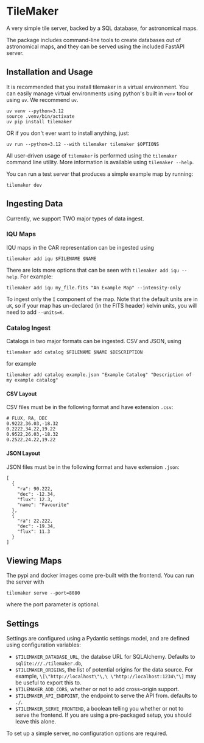 TileMaker
=========

A very simple tile server, backed by a SQL database, for astronomical maps.

The package includes command-line tools to create databases out
of astronomical maps, and they can be served using the included FastAPI
server.

Installation and Usage
----------------------

It is recommended that you install tilemaker in a virtual environment. You can
easily manage virtual environments using python's built in `venv` tool or
using `uv`. We recommend `uv`.

```
uv venv --python=3.12
source .venv/bin/activate
uv pip install tilemaker
```

OR if you don't ever want to install anything, just:

```
uv run --python=3.12 --with tilemaker tilemaker $OPTIONS
```

All user-driven usage of `tilemaker` is performed using the `tilemaker`
command line utility. More information is available using `tilemaker --help`.

You can run a test server that produces a simple example map by running:
```
tilemaker dev
```

Ingesting Data
--------------

Currently, we support TWO major types of data ingest.

### IQU Maps

IQU maps in the CAR representation can be ingested using 

```
tilemaker add iqu $FILENAME $NAME
```

There are lots more options that can be seen with `tilemaker add iqu --help`. For example:

```
tilemaker add iqu my_file.fits "An Example Map" --intensity-only
```

To ingest only the `I` component of the map. Note that the default units are in `uK`, so if your
map has un-declared (in the FITS header) kelvin units, you will need to add `--units=K`.

### Catalog Ingest

Catalogs in two major formats can be ingested. CSV and JSON, using

```
tilemaker add catalog $FILENAME $NAME $DESCRIPTION
```

for example

```
tilemaker add catalog example.json "Example Catalog" "Description of my example catalog"
```

#### CSV Layout

CSV files must be in the following format and have extension `.csv`:

```
# FLUX, RA, DEC
0.9222,36.03,-18.32
0.2222,34.22,19.22
0.9522,26.03,-18.32
0.2522,24.22,19.22
```

#### JSON Layout

JSON files must be in the following format and have extension `.json`:

```
[
  {
    "ra": 90.222,
    "dec": -12.34,
    "flux": 12.3,
    "name": "Favourite"
  },
  {
    "ra": 22.222,
    "dec": -19.34,
    "flux": 11.3
  }
]
```


Viewing Maps
------------

The pypi and docker images come pre-built with the frontend. You can run the server with

```
tilemaker serve --port=8080
```

where the port parameter is optional.


Settings
--------

Settings are configured using a Pydantic settings model, and are defined
using configuration variables:

- `$TILEMAKER_DATABASE_URL`, the databse URL for SQLAlchemy.
   Defaults to `sqlite:///./tilemaker.db`,
- `$TILEMAKER_ORIGINS`, the list of potential origins for the
  data source. For example, `\[\"http://localhost\"\,\ \"http://localhost:1234\"\]`
  may be useful to export this to.
- `$TILEMAKER_ADD_CORS`, whether or not to add cross-origin support.
- `$TILEMAKER_API_ENDPOINT`, the endpoint to serve the API from. defaults to
  `./`.
- `$TILEMAKER_SERVE_FRONTEND`, a boolean telling you whether or not to serve
  the frontend. If you are using a pre-packaged setup, you should leave this alone.

To set up a simple server, no configuration options are required. 

